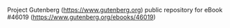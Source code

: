 Project Gutenberg (https://www.gutenberg.org) public repository for eBook #46019 (https://www.gutenberg.org/ebooks/46019)
